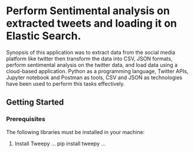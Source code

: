 # Perform Sentimental analysis on extracted tweets and loading it on Elastic Search.

Synopsis of this application was to extract data from the social media platform like twitter then transform the data into CSV, JSON formats, perform sentimental analysis on the twitter data, and load data using a cloud-based application. Python as a programming language, Twitter APIs, Jupyter notebook and Postman as tools, CSV and JSON as technologies have been used to perform this tasks effectively.

## Getting Started


### Prerequisites
The following libraries must be installed in your machine:

1. Install Tweepy
...
  pip install tweepy
...

